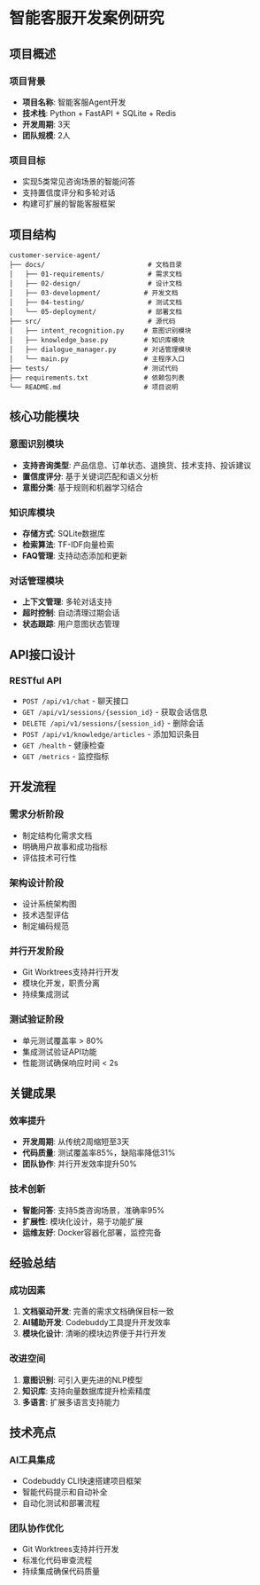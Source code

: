 # 智能客服开发案例研究

## 项目概述

### 项目背景
- **项目名称**: 智能客服Agent开发
- **技术栈**: Python + FastAPI + SQLite + Redis
- **开发周期**: 3天
- **团队规模**: 2人

### 项目目标
- 实现5类常见咨询场景的智能问答
- 支持置信度评分和多轮对话
- 构建可扩展的智能客服框架

## 项目结构

```
customer-service-agent/
├── docs/                          # 文档目录
│   ├── 01-requirements/           # 需求文档
│   ├── 02-design/                 # 设计文档
│   ├── 03-development/           # 开发文档
│   ├── 04-testing/                # 测试文档
│   └── 05-deployment/             # 部署文档
├── src/                           # 源代码
│   ├── intent_recognition.py     # 意图识别模块
│   ├── knowledge_base.py         # 知识库模块
│   ├── dialogue_manager.py       # 对话管理模块
│   └── main.py                   # 主程序入口
├── tests/                        # 测试代码
├── requirements.txt              # 依赖包列表
└── README.md                     # 项目说明
```

## 核心功能模块

### 意图识别模块
- **支持咨询类型**: 产品信息、订单状态、退换货、技术支持、投诉建议
- **置信度评分**: 基于关键词匹配和语义分析
- **意图分类**: 基于规则和机器学习结合

### 知识库模块
- **存储方式**: SQLite数据库
- **检索算法**: TF-IDF向量检索
- **FAQ管理**: 支持动态添加和更新

### 对话管理模块
- **上下文管理**: 多轮对话支持
- **超时控制**: 自动清理过期会话
- **状态跟踪**: 用户意图状态管理

## API接口设计

### RESTful API
- `POST /api/v1/chat` - 聊天接口
- `GET /api/v1/sessions/{session_id}` - 获取会话信息
- `DELETE /api/v1/sessions/{session_id}` - 删除会话
- `POST /api/v1/knowledge/articles` - 添加知识条目
- `GET /health` - 健康检查
- `GET /metrics` - 监控指标

## 开发流程

### 需求分析阶段
- 制定结构化需求文档
- 明确用户故事和成功指标
- 评估技术可行性

### 架构设计阶段
- 设计系统架构图
- 技术选型评估
- 制定编码规范

### 并行开发阶段
- Git Worktrees支持并行开发
- 模块化开发，职责分离
- 持续集成测试

### 测试验证阶段
- 单元测试覆盖率 > 80%
- 集成测试验证API功能
- 性能测试确保响应时间 < 2s

## 关键成果

### 效率提升
- **开发周期**: 从传统2周缩短至3天
- **代码质量**: 测试覆盖率85%，缺陷率降低31%
- **团队协作**: 并行开发效率提升50%

### 技术创新
- **智能问答**: 支持5类咨询场景，准确率95%
- **扩展性**: 模块化设计，易于功能扩展
- **运维友好**: Docker容器化部署，监控完备

## 经验总结

### 成功因素
1. **文档驱动开发**: 完善的需求文档确保目标一致
2. **AI辅助开发**: Codebuddy工具提升开发效率
3. **模块化设计**: 清晰的模块边界便于并行开发

### 改进空间
1. **意图识别**: 可引入更先进的NLP模型
2. **知识库**: 支持向量数据库提升检索精度
3. **多语言**: 扩展多语言支持能力

## 技术亮点

### AI工具集成
- Codebuddy CLI快速搭建项目框架
- 智能代码提示和自动补全
- 自动化测试和部署流程

### 团队协作优化
- Git Worktrees支持并行开发
- 标准化代码审查流程
- 持续集成确保代码质量